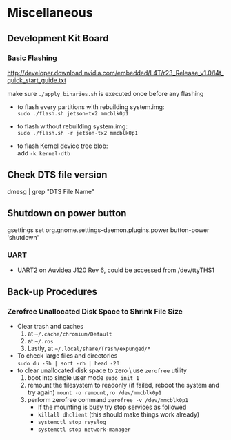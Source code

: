 # Miscellaneous

## Development Kit Board

### Basic Flashing
http://developer.download.nvidia.com/embedded/L4T/r23_Release_v1.0/l4t_quick_start_guide.txt

make sure `./apply_binaries.sh` is executed once before any flashing

- to flash every partitions with rebuilding system.img: \
`sudo ./flash.sh jetson-tx2 mmcblk0p1`

- to flash without rebuilding system.img: \
`sudo ./flash.sh -r jetson-tx2 mmcblk0p1`

- to flash Kernel device tree blob: \
add `-k kernel-dtb`

## Check DTS file version

dmesg | grep "DTS File Name"


## Shutdown on power button

gsettings set org.gnome.settings-daemon.plugins.power button-power 'shutdown'

### UART
- UART2 on Auvidea J120 Rev 6, could be accessed from /dev/ttyTHS1

## Back-up Procedures

### Zerofree Unallocated Disk Space to Shrink File Size
- Clear trash and caches
   1. at `~/.cache/chromium/Default`
   2. at `~/.ros`
   3. Lastly, at  `~/.local/share/Trash/expunged/*`
- To check large files and directories \
   `sudo du -Sh | sort -rh | head -20`
- to clear unallocated disk space to zero \ 
   use `zerofree` utility
   1. boot into single user mode `sudo init 1`
   2. remount the filesystem to readonly (if failed, reboot the system and try again) `mount -o remount,ro /dev/mmcblk0p1`
   3. perform zerofree command `zerofree -v /dev/mmcblk0p1`
      - If the mounting is busy try stop services as followed
      - `killall dhclient` (this should make things work already)
      - `systemctl stop rsyslog`
      - `systemctl stop network-manager`